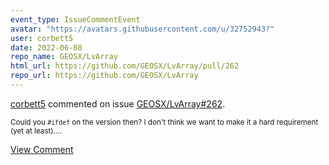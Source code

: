 ```yaml
---
event_type: IssueCommentEvent
avatar: "https://avatars.githubusercontent.com/u/32752943?"
user: corbett5
date: 2022-06-08
repo_name: GEOSX/LvArray
html_url: https://github.com/GEOSX/LvArray/pull/262
repo_url: https://github.com/GEOSX/LvArray
---
```


<a href='https://github.com/corbett5' target='_blank'>corbett5</a> commented on issue <a href='https://github.com/GEOSX/LvArray/pull/262' target='_blank'>GEOSX/LvArray#262</a>.

<small>Could you `#ifdef` on the version then? I don't think we want to make it a hard requirement (yet at least)....</small>

<a href='https://github.com/GEOSX/LvArray/pull/262' target='_blank'>View Comment</a>